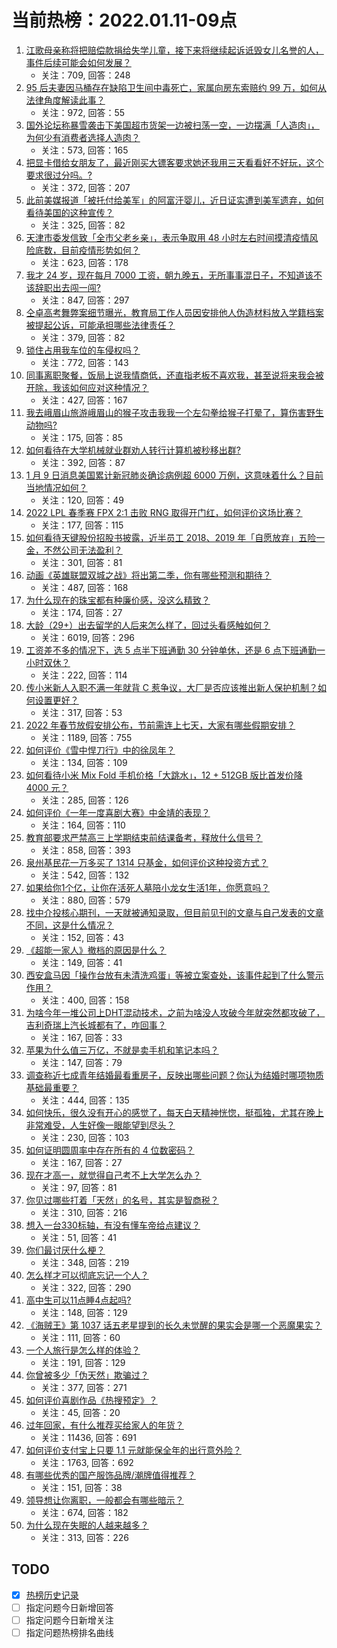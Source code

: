 # 当前热榜：2022.01.11-09点
1. [江歌母亲称将把赔偿款捐给失学儿童，接下来将继续起诉诋毁女儿名誉的人，事件后续可能会如何发展？](https://www.zhihu.com/question/510870019)
    * 关注：709, 回答：248
2. [95 后夫妻因马桶存在缺陷卫生间中毒死亡，家属向房东索赔约 99 万，如何从法律角度解读此事？](https://www.zhihu.com/question/509810209)
    * 关注：972, 回答：55
3. [国外论坛称暴雪袭击下美国超市货架一边被扫荡一空，一边摆满「人造肉」，为何少有消费者选择人造肉？](https://www.zhihu.com/question/510783000)
    * 关注：573, 回答：165
4. [把显卡借给女朋友了，最近刚买大镖客要求她还我用三天看看好不好玩，这个要求很过分吗。?](https://www.zhihu.com/question/507433737)
    * 关注：372, 回答：207
5. [此前美媒报道「被托付给美军」的阿富汗婴儿，近日证实遭到美军遗弃，如何看待美国的这种宣传？](https://www.zhihu.com/question/510856905)
    * 关注：325, 回答：82
6. [天津市委发信致「全市父老乡亲」，表示争取用 48 小时左右时间摸清疫情风险底数，目前疫情形势如何？](https://www.zhihu.com/question/510823042)
    * 关注：623, 回答：178
7. [我才 24 岁，现在每月 7000 工资，朝九晚五，无所事事混日子，不知道该不该辞职出去闯一闯?](https://www.zhihu.com/question/510270065)
    * 关注：847, 回答：297
8. [仝卓高考舞弊案细节曝光，教育局工作人员因安排他人伪造材料放入学籍档案被提起公诉，可能承担哪些法律责任？](https://www.zhihu.com/question/510875058)
    * 关注：379, 回答：82
9. [锁住占用我车位的车侵权吗？](https://www.zhihu.com/question/21487868)
    * 关注：772, 回答：143
10. [同事离职聚餐，饭局上说我情商低，还直指老板不喜欢我，甚至说将来我会被开除，我该如何应对这种情况？](https://www.zhihu.com/question/508894539)
    * 关注：427, 回答：167
11. [我去峨眉山旅游峨眉山的猴子攻击我我一个左勾拳给猴子打晕了，算伤害野生动物吗?](https://www.zhihu.com/question/508534148)
    * 关注：175, 回答：85
12. [如何看待在大学机械就业群劝人转行计算机被秒移出群?](https://www.zhihu.com/question/510623982)
    * 关注：392, 回答：87
13. [1 月 9 日消息美国累计新冠肺炎确诊病例超 6000 万例，这意味着什么？目前当地情况如何？](https://www.zhihu.com/question/510740158)
    * 关注：120, 回答：49
14. [2022 LPL 春季赛 FPX 2:1 击败 RNG 取得开门红，如何评价这场比赛？](https://www.zhihu.com/question/510873958)
    * 关注：177, 回答：115
15. [如何看待天键股份招股书披露，近半员工 2018、2019 年「自愿放弃」五险一金，不然公司无法盈利？](https://www.zhihu.com/question/510347156)
    * 关注：301, 回答：81
16. [动画《英雄联盟双城之战》将出第二季，你有哪些预测和期待？](https://www.zhihu.com/question/500384695)
    * 关注：487, 回答：168
17. [为什么现在的珠宝都有种廉价感，没这么精致？](https://www.zhihu.com/question/509907361)
    * 关注：174, 回答：27
18. [大龄（29+）出去留学的人后来怎么样了，回过头看感触如何？](https://www.zhihu.com/question/274185995)
    * 关注：6019, 回答：296
19. [工资差不多的情况下，选 5 点半下班通勤 30 分钟单休，还是 6 点下班通勤一小时双休？](https://www.zhihu.com/question/510275972)
    * 关注：222, 回答：114
20. [传小米新人入职不满一年就背 C 惹争议，大厂是否应该推出新人保护机制？如何设置更好？](https://www.zhihu.com/question/510292378)
    * 关注：317, 回答：53
21. [2022 年春节放假安排公布，节前需连上七天，大家有哪些假期安排？](https://www.zhihu.com/question/510302431)
    * 关注：1189, 回答：755
22. [如何评价《雪中悍刀行》中的徐凤年？](https://www.zhihu.com/question/467214214)
    * 关注：134, 回答：109
23. [如何看待小米 Mix Fold 手机价格「大跳水」，12 + 512GB 版比首发价降 4000 元？](https://www.zhihu.com/question/510771920)
    * 关注：285, 回答：126
24. [如何评价《一年一度喜剧大赛》中金靖的表现？](https://www.zhihu.com/question/505446340)
    * 关注：164, 回答：110
25. [教育部要求严禁高三上学期结束前结课备考，释放什么信号？](https://www.zhihu.com/question/510751030)
    * 关注：858, 回答：393
26. [泉州基民花一万多买了 1314 只基金，如何评价这种投资方式？](https://www.zhihu.com/question/510294040)
    * 关注：542, 回答：132
27. [如果给你1个亿，让你在活死人墓陪小龙女生活1年，你愿意吗？](https://www.zhihu.com/question/509371379)
    * 关注：880, 回答：579
28. [找中介投核心期刊，一天就被通知录取，但目前见刊的文章与自己发表的文章不同，这是什么情况？](https://www.zhihu.com/question/509964463)
    * 关注：152, 回答：43
29. [《超能一家人》撤档的原因是什么？](https://www.zhihu.com/question/510064128)
    * 关注：149, 回答：41
30. [西安盒马因「操作台放有未清洗鸡蛋」等被立案查处，该事件起到了什么警示作用？](https://www.zhihu.com/question/510494761)
    * 关注：400, 回答：158
31. [为啥今年一堆公司上DHT混动技术，之前为啥没人攻破今年就突然都攻破了，吉利奇瑞上汽长城都有了，咋回事？](https://www.zhihu.com/question/436708194)
    * 关注：167, 回答：33
32. [苹果为什么值三万亿，不就是卖手机和笔记本吗？](https://www.zhihu.com/question/509762042)
    * 关注：147, 回答：79
33. [调查称近七成青年结婚最看重房子，反映出哪些问题？你认为结婚时哪项物质基础最重要？](https://www.zhihu.com/question/510099637)
    * 关注：444, 回答：135
34. [如何快乐，很久没有开心的感觉了，每天白天精神恍惚，挺孤独，尤其在晚上非常难受，人生好像一眼能望到尽头？](https://www.zhihu.com/question/510046237)
    * 关注：230, 回答：103
35. [如何证明圆周率中存在所有的 4 位数密码？](https://www.zhihu.com/question/508499127)
    * 关注：167, 回答：27
36. [现在才高一，就觉得自己考不上大学怎么办？](https://www.zhihu.com/question/509661188)
    * 关注：97, 回答：81
37. [你见过哪些打着「天然」的名号，其实是智商税？](https://www.zhihu.com/question/510318429)
    * 关注：310, 回答：216
38. [想入一台330标轴，有没有懂车帝给点建议？](https://www.zhihu.com/question/509914002)
    * 关注：51, 回答：41
39. [你们最讨厌什么梗？](https://www.zhihu.com/question/288682393)
    * 关注：348, 回答：219
40. [怎么样才可以彻底忘记一个人？](https://www.zhihu.com/question/509733305)
    * 关注：322, 回答：290
41. [高中生可以11点睡4点起吗?](https://www.zhihu.com/question/510133397)
    * 关注：148, 回答：129
42. [《海贼王》第 1037 话五老星提到的长久未觉醒的果实会是哪一个恶魔果实？](https://www.zhihu.com/question/510519208)
    * 关注：111, 回答：60
43. [一个人旅行是怎么样的体验？](https://www.zhihu.com/question/505171642)
    * 关注：191, 回答：129
44. [你曾被多少「伪天然」欺骗过？](https://www.zhihu.com/question/510318103)
    * 关注：377, 回答：271
45. [如何评价喜剧作品《热搜预定》？](https://www.zhihu.com/question/510379173)
    * 关注：45, 回答：20
46. [过年回家，有什么推荐买给家人的年货？](https://www.zhihu.com/question/39873708)
    * 关注：11436, 回答：691
47. [如何评价支付宝上只要 1.1 元就能保全年的出行意外险？](https://www.zhihu.com/question/510342435)
    * 关注：1763, 回答：692
48. [有哪些优秀的国产服饰品牌/潮牌值得推荐？](https://www.zhihu.com/question/451185958)
    * 关注：151, 回答：38
49. [领导想让你离职，一般都会有哪些暗示？](https://www.zhihu.com/question/459892253)
    * 关注：674, 回答：182
50. [为什么现在失眠的人越来越多？](https://www.zhihu.com/question/467638607)
    * 关注：313, 回答：226
## TODO
* [x] [热榜历史记录](hot_history/AllHot.md)
* [ ] 指定问题今日新增回答
* [ ] 指定问题今日新增关注
* [ ] 指定问题热榜排名曲线
